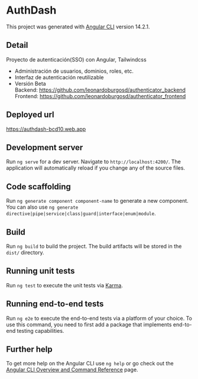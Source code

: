 # AuthDash

This project was generated with [Angular CLI](https://github.com/angular/angular-cli) version 14.2.1.

## Detail
Proyecto de autenticación(SSO) con Angular, Tailwindcss
* Administración de usuarios, dominios, roles, etc.  
* Interfaz de autenticación reutilizable  
* Versión Beta  
Backend: https://github.com/leonardoburgosd/authenticator_backend  
Frontend: https://github.com/leonardoburgosd/authenticator_frontend
  
## Deployed url
https://authdash-bcd10.web.app 

## Development server

Run `ng serve` for a dev server. Navigate to `http://localhost:4200/`. The application will automatically reload if you change any of the source files.

## Code scaffolding

Run `ng generate component component-name` to generate a new component. You can also use `ng generate directive|pipe|service|class|guard|interface|enum|module`.

## Build

Run `ng build` to build the project. The build artifacts will be stored in the `dist/` directory.

## Running unit tests

Run `ng test` to execute the unit tests via [Karma](https://karma-runner.github.io).

## Running end-to-end tests

Run `ng e2e` to execute the end-to-end tests via a platform of your choice. To use this command, you need to first add a package that implements end-to-end testing capabilities.

## Further help

To get more help on the Angular CLI use `ng help` or go check out the [Angular CLI Overview and Command Reference](https://angular.io/cli) page.


